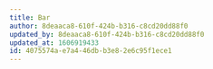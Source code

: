 ```yaml
---
title: Bar
author: 8deaaca8-610f-424b-b316-c8cd20dd88f0
updated_by: 8deaaca8-610f-424b-b316-c8cd20dd88f0
updated_at: 1606919433
id: 4075574a-e7a4-46db-b3e8-2e6c95f1ece1
---
```

